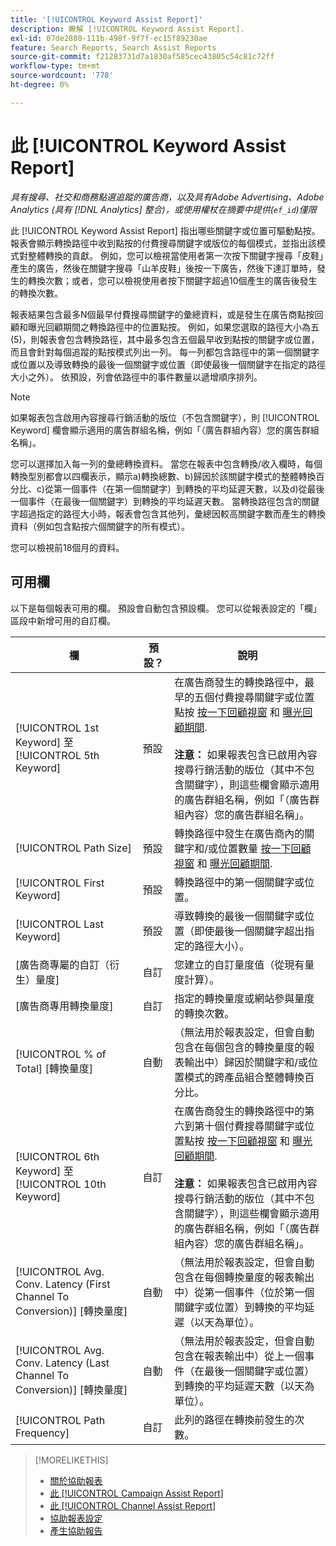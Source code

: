 ```yaml
---
title: '[!UICONTROL Keyword Assist Report]'
description: 瞭解 [!UICONTROL Keyword Assist Report].
exl-id: 07de2880-111b-498f-9f7f-ec15f89230ae
feature: Search Reports, Search Assist Reports
source-git-commit: f21283731d7a1830af585cec43805c54c81c72ff
workflow-type: tm+mt
source-wordcount: '778'
ht-degree: 0%

---
```


# 此 [!UICONTROL Keyword Assist Report]

*具有搜尋、社交和商務點選追蹤的廣告商，以及具有Adobe Advertising、Adobe Analytics (具有 [!DNL Analytics] 整合)，或使用權杖在摘要中提供(`ef_id`)僅限*

此 [!UICONTROL Keyword Assist Report] 指出哪些關鍵字或位置可驅動點按。 報表會顯示轉換路徑中收到點按的付費搜尋關鍵字或版位的每個模式，並指出該模式對整體轉換的貢獻。 例如，您可以檢視當使用者第一次按下關鍵字搜尋「皮鞋」產生的廣告，然後在關鍵字搜尋「山羊皮鞋」後按一下廣告，然後下達訂單時，發生的轉換次數；或者，您可以檢視使用者按下關鍵字超過10個產生的廣告後發生的轉換次數。

報表結果包含最多N個最早付費搜尋關鍵字的彙總資料，或是發生在廣告商點按回顧和曝光回顧期間之轉換路徑中的位置點按。 例如，如果您選取的路徑大小為五(5)，則報表會包含轉換路徑，其中最多包含五個最早收到點按的關鍵字或位置，而且會針對每個追蹤的點按模式列出一列。 每一列都包含路徑中的第一個關鍵字或位置以及導致轉換的最後一個關鍵字或位置（即使最後一個關鍵字在指定的路徑大小之外）。 依預設，列會依路徑中的事件數量以遞增順序排列。

>[!NOTE]
>
>如果報表包含啟用內容搜尋行銷活動的版位（不包含關鍵字），則 [!UICONTROL Keyword] 欄會顯示適用的廣告群組名稱，例如「（廣告群組內容）您的廣告群組名稱」。

您可以選擇加入每一列的彙總轉換資料。 當您在報表中包含轉換/收入欄時，每個轉換型別都會以四欄表示，顯示a)轉換總數、b)歸因於該關鍵字模式的整體轉換百分比、c)從第一個事件（在第一個關鍵字）到轉換的平均延遲天數，以及d)從最後一個事件（在最後一個關鍵字）到轉換的平均延遲天數。 當轉換路徑包含的關鍵字超過指定的路徑大小時，報表會包含其他列，彙總因較高關鍵字數而產生的轉換資料（例如包含點按六個關鍵字的所有模式）。

您可以檢視前18個月的資料。

## 可用欄

以下是每個報表可用的欄。 預設會自動包含預設欄。 您可以從報表設定的「欄」區段中新增可用的自訂欄。

| 欄 | 預設？ | 說明 |
| ---- | ---- | ---- |
| [!UICONTROL 1st Keyword] 至 [!UICONTROL 5th Keyword] | 預設 | 在廣告商發生的轉換路徑中，最早的五個付費搜尋關鍵字或位置點按 [按一下回顧視窗](/help/search-social-commerce/glossary.md#c-d) 和 [曝光回顧期間](/help/search-social-commerce/glossary.md#i-j).<br><br><b>注意：</b> 如果報表包含已啟用內容搜尋行銷活動的版位（其中不包含關鍵字），則這些欄會顯示適用的廣告群組名稱，例如「（廣告群組內容）您的廣告群組名稱」。 |
| [!UICONTROL Path Size] | 預設 | 轉換路徑中發生在廣告商內的關鍵字和/或位置數量 [按一下回顧視窗](/help/search-social-commerce/glossary.md#c-d) 和 [曝光回顧期間](/help/search-social-commerce/glossary.md#i-j). |
| [!UICONTROL First Keyword] | 預設 | 轉換路徑中的第一個關鍵字或位置。 |
| [!UICONTROL Last Keyword] | 預設 | 導致轉換的最後一個關鍵字或位置（即使最後一個關鍵字超出指定的路徑大小）。 |
| \[廣告商專屬的自訂（衍生）量度\] | 自訂 | 您建立的自訂量度值（從現有量度計算）。 |
| \[廣告商專用轉換量度\] | 自訂 | 指定的轉換量度或網站參與量度的轉換次數。 |
| [!UICONTROL % of Total] \[轉換量度\] | 自動 | （無法用於報表設定，但會自動包含在每個包含的轉換量度的報表輸出中）歸因於關鍵字和/或位置模式的跨產品組合整體轉換百分比。 |
| [!UICONTROL 6th Keyword] 至 [!UICONTROL 10th Keyword] | 自訂 | 在廣告商發生的轉換路徑中的第六到第十個付費搜尋關鍵字或位置點按 [按一下回顧視窗](/help/search-social-commerce/glossary.md#c-d) 和 [曝光回顧期間](/help/search-social-commerce/glossary.md#i-j).<br><br><b>注意：</b> 如果報表包含已啟用內容搜尋行銷活動的版位（其中不包含關鍵字），則這些欄會顯示適用的廣告群組名稱，例如「（廣告群組內容）您的廣告群組名稱」。 |
| [!UICONTROL Avg. Conv. Latency (First Channel To Conversion)] \[轉換量度\] | 自動 | （無法用於報表設定，但會自動包含在每個轉換量度的報表輸出中）從第一個事件（位於第一個關鍵字或位置）到轉換的平均延遲（以天為單位）。 |
| [!UICONTROL Avg. Conv. Latency (Last Channel To Conversion)] \[轉換量度\] | 自動 | （無法用於報表設定，但會自動包含在報表輸出中）從上一個事件（在最後一個關鍵字或位置）到轉換的平均延遲天數（以天為單位）。 |
| [!UICONTROL Path Frequency] | 自訂 | 此列的路徑在轉換前發生的次數。 |

>[!MORELIKETHIS]
>
>* [關於協助報表](assist-report-about.md)
>* [此 [!UICONTROL Campaign Assist Report]](campaign-assist-report.md)
>* [此 [!UICONTROL Channel Assist Report]](channel-assist-report.md)
>* [協助報表設定](assist-report-settings.md)
>* [產生協助報告](assist-report-generate.md)
